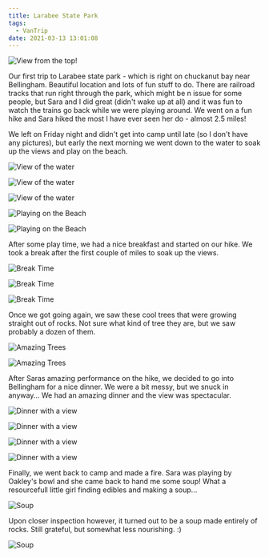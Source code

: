 ```yaml
---
title: Larabee State Park
tags:
  - VanTrip
date: 2021-03-13 13:01:08
---
```


![View from the top!](headline.jpg)

Our first trip to Larabee state park - which is right on chuckanut bay near Bellingham. Beautiful location and lots of fun stuff to do. There are railroad tracks that run right through the park, which might be n issue for some people, but Sara and I did great (didn't wake up at all) and it was fun to watch the trains go back while we were playing around. We went on a fun hike and Sara hiked the most I have ever seen her do - almost 2.5 miles!

We left on Friday night and didn't get into camp until late (so I don't have any pictures), but early the next morning we went down to the water to soak up the views and play on the beach.

![View of the water](view_of_water1.jpg)

![View of the water](view_of_water2.jpg)

![View of the water](view_of_water3.jpg)

![Playing on the Beach](playing_on_beach.jpg)

![Playing on the Beach](playing_on_beach2.jpg)

After some play time, we had a nice breakfast and started on our hike. We took a break after the first couple of miles to soak up the views.

![Break Time](break_time1.jpg)

![Break Time](break_time2.jpg)

![Break Time](break_time3.jpg)

Once we got going again, we saw these cool trees that were growing straight out of rocks. Not sure what kind of tree they are, but we saw probably a dozen of them.

![Amazing Trees](cool_tree.jpg)

![Amazing Trees](cool_tree2.jpg)

After Saras amazing performance on the hike, we decided to go into Bellingham for a nice dinner. We were a bit messy, but we snuck in anyway... We had an amazing dinner and the view was spectacular.

![Dinner with a view](dinner1.jpg)

![Dinner with a view](dinner2.jpg)

![Dinner with a view](dinner3.jpg)

![Dinner with a view](dinner4.jpg)

Finally, we went back to camp and made a fire. Sara was playing by Oakley's bowl and she came back to hand me some soup! What a resourcefull little girl finding edibles and making a soup...

![Soup](soup_of_rocks.jpg)

Upon closer inspection however, it turned out to be a soup made entirely of rocks. Still grateful, but somewhat less nourishing. :)

![Soup](soup_of_rocks2.jpg)

